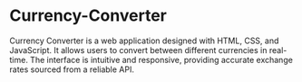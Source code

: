 # Currency-Converter
Currency Converter is a web application designed with HTML, CSS, and JavaScript. It allows users to convert between different currencies in real-time. The interface is intuitive and responsive, providing accurate exchange rates sourced from a reliable API.
